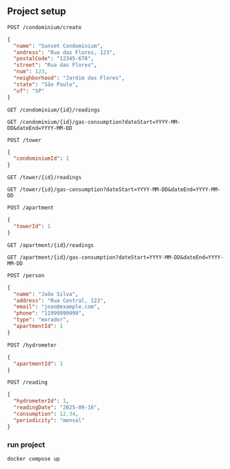 
## Project setup


```http
POST /condominium/create
```
```json
{
  "name": "Sunset Condominium",
  "andress": "Rua das Flores, 123",
  "postalCode": "12345-678",
  "street": "Rua das Flores",
  "num": 123,
  "neighborhood": "Jardim das Flores",
  "state": "São Paulo",
  "uf": "SP"
}
```

```http
GET /condominium/{id}/readings
```

```http
GET /condominium/{id}/gas-consumption?dateStart=YYYY-MM-DD&dateEnd=YYYY-MM-DD
```

```http
POST /tower
```
```json
{
  "condominiumId": 1
}
```

```http
GET /tower/{id}/readings
```

```http
GET /tower/{id}/gas-consumption?dateStart=YYYY-MM-DD&dateEnd=YYYY-MM-DD
```

```http
POST /apartment
```
```json
{
  "towerId": 1
}
```

```http
GET /apartment/{id}/readings
```

```http
GET /apartment/{id}/gas-consumption?dateStart=YYYY-MM-DD&dateEnd=YYYY-MM-DD
```

```http
POST /person
```
```json
{
  "name": "João Silva",
  "address": "Rua Central, 123",
  "email": "joao@example.com",
  "phone": "11999999999",
  "type": "morador",
  "apartmentId": 1
}
```

```http
POST /hydrometer
```
```json
{
  "apartmentId": 1
}
```

```http
POST /reading
```
```json
{
  "hydrometerId": 1,
  "readingDate": "2025-09-16",
  "consumption": 12.34,
  "periodicity": "mensal"
}
```

### run project
```bash
docker compose up
```
